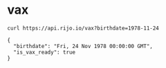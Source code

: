# vax

```
curl https://api.rijo.io/vax?birthdate=1978-11-24
```

```
{
  "birthdate": "Fri, 24 Nov 1978 00:00:00 GMT",
  "is_vax_ready": true
}
```
